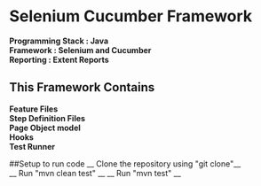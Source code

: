 # Selenium Cucumber Framework

__Programming Stack : Java__  <br />
__Framework : Selenium and Cucumber__ <br />
__Reporting : Extent Reports__

## This Framework Contains
__Feature Files__ <br />
__Step Definition Files__ <br /> 
__Page Object model__ <br />
__Hooks__ <br />
__Test Runner__

##Setup to run code
__ Clone the repository using "git clone"__ <br />
__ Run "mvn clean test" __
__ Run "mvn test" __
